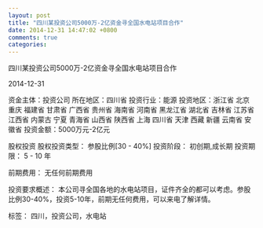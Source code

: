 ```yaml
---
layout: post
title: "四川某投资公司5000万-2亿资金寻全国水电站项目合作"
date: 2014-12-31 14:47:02 +0800
comments: true
categories: 
---
```

四川某投资公司5000万-2亿资金寻全国水电站项目合作



2014-12-31

资金主体：投资公司
所在地区：四川省
投资行业：能源
投资地区：浙江省 北京 重庆 福建省 甘肃省 广西省 贵州省 海南省 河南省 黑龙江省 湖北省 吉林省 江苏省 江西省 内蒙古 宁夏 青海省 山西省 陕西省 上海 四川省 天津 西藏 新疆 云南省 安徽省
投资金额：5000万元-2亿元

股权投资
股权投资类型：
                            参股比例[30 - 40%] 
                                                                                投资阶段：
                            初创期,成长期 
                                                                                                                                        投资期限：
                            5 - 10 年

前期费用：
无任何前期费用

投资要求概述：
本公司寻全国各地的水电站项目，证件齐全的都可以考虑。参股比例30-40%，投资5-10年，前期无任何费用，可以来电了解详情。

标签：
四川，投资公司，水电站

